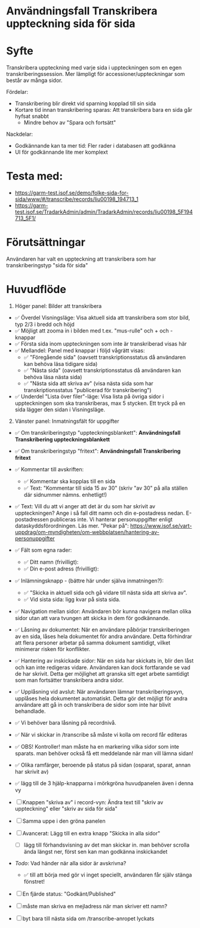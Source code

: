 # Användningsfall Transkribera uppteckning sida för sida
# Syfte
Transkribera uppteckning med varje sida i uppteckningen som en egen transkriberingssession.
Mer lämpligt för accessioner/uppteckningar som består av många sidor.

Fördelar:
- Transkribering blir direkt vid sparning kopplad till sin sida
- Kortare tid innan transkribering sparas: Att transkribera bara en sida går hyfsat snabbt
  - Mindre behov av "Spara och fortsätt"

Nackdelar:
- Godkännande kan ta mer tid: Fler rader i databasen att godkänna
- UI för godkännande lite mer komplext

# Testa med:
- https://garm-test.isof.se/demo/folke-sida-for-sida/www/#/transcribe/records/liu00198_194713_1
- https://garm-test.isof.se/TradarkAdmin/admin/TradarkAdmin/records/liu00198_5F194713_5F1/

# Förutsättningar
Användaren har valt en uppteckning att transkribera som har transkriberingstyp "sida för sida"

# Huvudflöde
1. Höger panel: Bilder att transkribera
  - ✅ Överdel Visningsläge: Visa aktuell sida att transkribera som stor bild, typ 2/3 i bredd och höjd
  - ✅ Möjligt att zooma in i bilden med t.ex. "mus-rulle" och + och - knappar
  - ✅ Första sida inom uppteckningen som inte är transkriberad visas här
  - ✅ Mellandel: Panel med knappar i följd vågrätt visas:
    - ✅ "Föregående sida" (oavsett transkriptionsstatus då användaren kan behöva läsa tidigare sida)
    - ✅ "Nästa sida" (oavsett transkriptionsstatus då användaren kan behöva läsa nästa sida)
    - ✅ "Nästa sida att skriva av" (visa nästa sida som har transkriptionsstatus "publicerad för transkribering")
  - ✅ Underdel "Lista över filer"-läge: Visa lista på övriga sidor i uppteckningen som ska transkriberas, max 5 stycken. Ett tryck på en sida lägger den sidan i Visningsläge.
2. Vänster panel: Inmatningsfält för uppgifter
  - ✅ Om transkriberingstyp "uppteckningsblankett": **Användningsfall Transkribering uppteckningsblankett**
  - ✅ Om transkriberingstyp "fritext": **Användningsfall Transkribering fritext**
  - ✅ Kommentar till avskriften:
    - ✅ Kommentar ska kopplas till en sida
    - ✅ Text: "Kommentar till sida 15 av 30" (skriv "av 30" på alla ställen där sidnummer nämns. enhetligt!)
  - ✅ Text: Vill du att vi anger att det är du som har skrivit av uppteckningen? Ange i så fall ditt namn och din e-postadress nedan. E-postadressen publiceras inte. Vi hanterar personuppgifter enligt dataskyddsförordningen. Läs mer. "Pekar på": https://www.isof.se/vart-uppdrag/om-myndigheten/om-webbplatsen/hantering-av-personuppgifter
  - ✅ Fält som egna rader:
    - ✅ Ditt namn (frivilligt):
    - ✅ Din e-post adress (frivilligt):
  - ✅ Inlämningsknapp - (bättre här under själva inmatningen?):
    - ✅ "Skicka in aktuell sida och gå vidare till nästa sida att skriva av".
    - ✅ Vid sista sida: ligg kvar på sista sida.


- ✅ Navigation mellan sidor: Användaren bör kunna navigera mellan olika sidor utan att vara tvungen att skicka in dem för godkännande.
- ✅ Låsning av dokumentet: När en användare påbörjar transkriberingen av en sida, låses hela dokumentet för andra användare. Detta förhindrar att flera personer arbetar på samma dokument samtidigt, vilket minimerar risken för konflikter.
- ✅ Hantering av inskickade sidor: När en sida har skickats in, blir den låst och kan inte redigeras vidare. Användaren kan dock fortfarande se vad de har skrivit. Detta ger möjlighet att granska sitt eget arbete samtidigt som man fortsätter transkribera andra sidor.
- ✅ Upplåsning vid avslut: När användaren lämnar transkriberingsvyn, upplåses hela dokumentet automatiskt. Detta gör det möjligt för andra användare att gå in och transkribera de sidor som inte har blivit behandlade.
- ✅ Vi behöver bara låsning på recordnivå.
- ✅ När vi skickar in /transcribe så måste vi kolla om record får editeras
- ✅ OBS! Kontroller! man måste ha en markering vilka sidor som inte sparats. man behöver också få ett meddelande när man vill lämna sidan!
- ✅ Olika ramfärger, beroende på status på sidan (osparat, sparat, annan har skrivit av)
- ✅ lägg till de 3 hjälp-knapparna i mörkgröna huvudpanelen även i denna vy
- ☐ Knappen "skriva av" i record-vyn: Ändra text till "skriv av uppteckning" eller "skriv av sida för sida"
- ☐ Samma uppe i den gröna panelen
- ☐ Avancerat: Lägg till en extra knapp "Skicka in alla sidor"
  - ☐ lägg till förhandsvisning av det man skickar in. man behöver scrolla ända längst ner, först sen kan man godkänna inskickandet
- *Todo*: Vad händer när alla sidor är avskrivna?
  - ✅ till att börja med gör vi inget speciellt, användaren får själv stänga fönstret!
- ☐ En fjärde status: "Godkänt/Published"
- ☐ måste man skriva en mejladress när man skriver ett namn?
- ☐ byt bara till nästa sida om /transcribe-anropet lyckats
